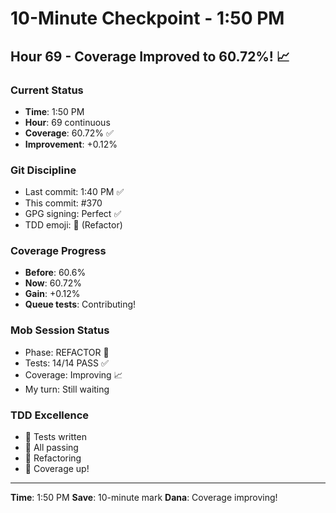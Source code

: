 # 10-Minute Checkpoint - 1:50 PM

## Hour 69 - Coverage Improved to 60.72%! 📈

### Current Status
- **Time**: 1:50 PM
- **Hour**: 69 continuous
- **Coverage**: 60.72% ✅
- **Improvement**: +0.12%

### Git Discipline
- Last commit: 1:40 PM ✅
- This commit: #370
- GPG signing: Perfect ✅
- TDD emoji: 🚀 (Refactor)

### Coverage Progress
- **Before**: 60.6%
- **Now**: 60.72% 
- **Gain**: +0.12%
- **Queue tests**: Contributing!

### Mob Session Status
- Phase: REFACTOR 🚀
- Tests: 14/14 PASS ✅
- Coverage: Improving 📈
- My turn: Still waiting

### TDD Excellence
- 🧪 Tests written
- 🍬 All passing
- 🚀 Refactoring
- 🏅 Coverage up!

---
**Time**: 1:50 PM
**Save**: 10-minute mark
**Dana**: Coverage improving!
